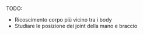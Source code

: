 TODO:
* Ricoscimento corpo più vicino tra i body
* Studiare le posizione dei joint della mano e braccio
